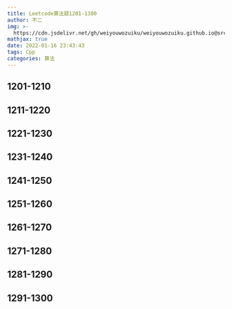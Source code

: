 ```yaml
---
title: Leetcode算法题1201-1300
author: 不二
img: >-
  https://cdn.jsdelivr.net/gh/weiyouwozuiku/weiyouwozuiku.github.io@src/source/_posts/PageImg/算法/Leetcode算法题1201-1300.jpeg
mathjax: true
date: 2022-01-16 23:43:43
tags: Cpp
categories: 算法
---
```


## 1201-1210
## 1211-1220
## 1221-1230
## 1231-1240
## 1241-1250
## 1251-1260
## 1261-1270
## 1271-1280
## 1281-1290
## 1291-1300
